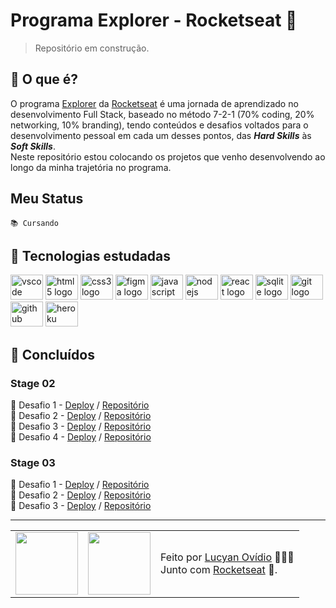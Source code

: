 # Programa Explorer - Rocketseat 🚀

> Repositório em construção.

## 🤔 O que é?

O programa [Explorer](https://rocketseat.com.br/explorer) da [Rocketseat](https://rocketseat.com.br) é uma jornada de aprendizado no desenvolvimento Full Stack, baseado no método 7-2-1 (70% coding, 20% networking, 10% branding), tendo conteúdos e desafios voltados para o desenvolvimento pessoal em cada um desses pontos, das ***Hard Skills*** às ***Soft Skills***. <br>
Neste repositório estou colocando os projetos que venho desenvolvendo ao longo da minha trajetória no programa.

## Meu Status

`📚 Cursando`

## 🧠 Tecnologias estudadas

<div>
    <img src="https://cdn.jsdelivr.net/gh/devicons/devicon/icons/vscode/vscode-original.svg" height="40" width="52" alt="vscode logo"/>
    <img src="https://cdn.jsdelivr.net/gh/devicons/devicon/icons/html5/html5-original.svg" height="40" width="52" alt="html5 logo"  />
    <img src="https://cdn.jsdelivr.net/gh/devicons/devicon/icons/css3/css3-original.svg" height="40" width="52" alt="css3 logo"  />
    <img src="https://cdn.jsdelivr.net/gh/devicons/devicon/icons/figma/figma-original.svg" height="40" width="52" alt="figma logo"   />        
    <img src="https://cdn.jsdelivr.net/gh/devicons/devicon/icons/javascript/javascript-original.svg" height="40" width="52" alt="javascript logo"  />
    <img src="https://cdn.jsdelivr.net/gh/devicons/devicon/icons/nodejs/nodejs-original.svg" height="40" width="52" alt="nodejs logo"  />
    <img src="https://cdn.jsdelivr.net/gh/devicons/devicon/icons/react/react-original-wordmark.svg" height="40" width="52" alt="react logo" />
    <img src="https://cdn.jsdelivr.net/gh/devicons/devicon/icons/sqlite/sqlite-original-wordmark.svg" height="40" width="52" alt="sqlite logo" /> 
    <img src="https://cdn.jsdelivr.net/gh/devicons/devicon/icons/git/git-original.svg" height="40" width="52" alt="git logo"  />
    <img src="https://cdn.jsdelivr.net/gh/devicons/devicon/icons/github/github-original.svg" height="40" width="52" alt="github logo"   />
    <img src="https://cdn.jsdelivr.net/gh/devicons/devicon/icons/heroku/heroku-original-wordmark.svg" height="40" width="52" alt="heroku logo"   />
</div>

## 🎯 Concluídos

### Stage 02

🔸 Desafio 1 - [Deploy](https://lucyanovidio.github.io/rocketseat-explorer/nivel-02/stage/desafio-01/) / [Repositório](https://github.com/lucyanovidio/rocketseat-explorer/nivel-02/stage/desafio-01) <br>
🔸 Desafio 2 - [Deploy](https://lucyanovidio.github.io/rocketseat-explorer/nivel-02/stage/desafio-02/) / [Repositório](https://github.com/lucyanovidio/rocketseat-explorer/nivel-02/stage/desafio-02) <br>
🔸 Desafio 3 - [Deploy](https://lucyanovidio.github.io/rocketseat-explorer/nivel-02/stage/desafio-03/) / [Repositório](https://github.com/lucyanovidio/rocketseat-explorer/nivel-02/stage/desafio-03) <br>
🔸 Desafio 4 - [Deploy](https://lucyanovidio.github.io/rocketseat-explorer/nivel-02/stage/desafio-04/) / [Repositório](https://github.com/lucyanovidio/rocketseat-explorer/nivel-02/stage/desafio-04) <br>

### Stage 03

🔸 Desafio 1 - [Deploy](https://lucyanovidio.github.io/rocketseat-explorer/nivel-03/stage/fase-01/esafio-01/) / [Repositório](https://github.com/lucyanovidio/rocketseat-explorer/nivel-03/stage/fase-01/desafio-01) <br>
🔸 Desafio 2 - [Deploy](https://lucyanovidio.github.io/rocketseat-explorer/nivel-03/stage/fase-01/desafio-02/) / [Repositório](https://github.com/lucyanovidio/rocketseat-explorer/nivel-03/stage/fase-01/desafio-02) <br>
🔸 Desafio 3 - [Deploy](https://lucyanovidio.github.io/rocketseat-explorer/nivel-03/stage/fase-02/desafio-03/) / [Repositório](https://github.com/lucyanovidio/rocketseat-explorer/nivel-03/stage/fase-02/desafio-03)

---

<table>
  <tr>
    <td>
      <img src="https://github.com/lucyanovidio.png" width="100px" />
    </td>
    <td>
      <img src="https://github.com/rocketseat-education.png" width="100px" />
    </td>
    <td>
      Feito por <a href="https://github.com/lucyanovidio">Lucyan Ovídio</a> 🙋🏿‍♂️
      <br> Junto com <a href="https://rocketseat.com.br">Rocketseat</a> 🚀.
    </td>
  </tr>
</table>